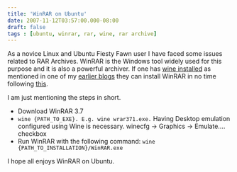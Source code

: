 ```yaml
---
title: 'WinRAR on Ubuntu'
date: 2007-11-12T03:57:00.000-08:00
draft: false
tags : [ubuntu, winrar, rar, wine, rar archive]
---
```


As a novice Linux and Ubuntu Fiesty Fawn user I have faced some issues related to RAR Archives. WinRAR is the Windows tool widely used for this purpose and it is also a powerful archiver. If one has [wine installed](http://imyousuf-tech.blogspot.com/2007/07/stickies-on-ubuntu.html) as mentioned in one of my [earlier blogs](http://imyousuf-tech.blogspot.com/2007/07/stickies-on-ubuntu.html) they can install WinRAR in no time following [this](http://wine-review.blogspot.com/2007/10/winrar-371-on-linux-with-wine.html).  
  
I am just mentioning the steps in short.  

*   Download WinRAR 3.7
*   `wine {PATH_TO_EXE}. E.g. wine wrar371.exe.` Having Desktop emulation configured using Wine is necessary. winecfg -> Graphics -> Emulate.... checkbox
*   Run WinRAR with the following command: `wine {PATH_TO_INSTALLATION}/WinRAR.exe`

I hope all enjoys WinRAR on Ubuntu.